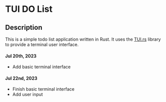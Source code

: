 # TUI DO List

## Description

This is a simple todo list application written in Rust. It uses the [TUI.rs](https://github.com/fdehau/tui-rs) library to provide a terminal user interface.

#### Jul 20th, 2023

- Add basic terminal interface

#### Jul 22nd, 2023

- Finish basic terminal interface
- Add user input